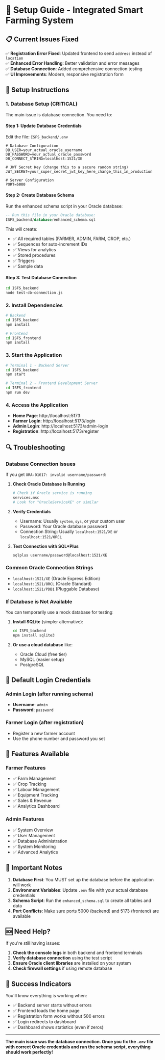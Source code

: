 # 🚀 Setup Guide - Integrated Smart Farming System

## 📋 Current Issues Fixed

✅ **Registration Error Fixed**: Updated frontend to send `address` instead of `location`  
✅ **Enhanced Error Handling**: Better validation and error messages  
✅ **Database Connection**: Added comprehensive connection testing  
✅ **UI Improvements**: Modern, responsive registration form  

## 🔧 Setup Instructions

### 1. **Database Setup (CRITICAL)**

The main issue is database connection. You need to:

#### **Step 1: Update Database Credentials**
Edit the file: `ISFS_backend/.env`

```env
# Database Configuration
DB_USER=your_actual_oracle_username
DB_PASSWORD=your_actual_oracle_password
DB_CONNECT_STRING=localhost:1521/XE

# JWT Secret Key (change this to a secure random string)
JWT_SECRET=your_super_secret_jwt_key_here_change_this_in_production

# Server Configuration
PORT=5000
```

#### **Step 2: Create Database Schema**
Run the enhanced schema script in your Oracle database:

```sql
-- Run this file in your Oracle database:
ISFS_backend/database/enhanced_schema.sql
```

This will create:
- ✅ All required tables (FARMER, ADMIN, FARM, CROP, etc.)
- ✅ Sequences for auto-increment IDs
- ✅ Views for analytics
- ✅ Stored procedures
- ✅ Triggers
- ✅ Sample data

#### **Step 3: Test Database Connection**
```bash
cd ISFS_backend
node test-db-connection.js
```

### 2. **Install Dependencies**

```bash
# Backend
cd ISFS_backend
npm install

# Frontend  
cd ISFS_frontend
npm install
```

### 3. **Start the Application**

```bash
# Terminal 1 - Backend Server
cd ISFS_backend
npm start

# Terminal 2 - Frontend Development Server
cd ISFS_frontend
npm run dev
```

### 4. **Access the Application**

- **Home Page**: http://localhost:5173
- **Farmer Login**: http://localhost:5173/login
- **Admin Login**: http://localhost:5173/admin-login
- **Registration**: http://localhost:5173/register

## 🔍 Troubleshooting

### **Database Connection Issues**

If you get `ORA-01017: invalid username/password`:

1. **Check Oracle Database is Running**
   ```bash
   # Check if Oracle service is running
   services.msc
   # Look for "OracleServiceXE" or similar
   ```

2. **Verify Credentials**
   - Username: Usually `system`, `sys`, or your custom user
   - Password: Your Oracle database password
   - Connection String: Usually `localhost:1521/XE` or `localhost:1521/ORCL`

3. **Test Connection with SQL*Plus**
   ```bash
   sqlplus username/password@localhost:1521/XE
   ```

### **Common Oracle Connection Strings**
- `localhost:1521/XE` (Oracle Express Edition)
- `localhost:1521/ORCL` (Oracle Standard)
- `localhost:1521/PDB1` (Pluggable Database)

### **If Database is Not Available**

You can temporarily use a mock database for testing:

1. **Install SQLite** (simpler alternative):
   ```bash
   cd ISFS_backend
   npm install sqlite3
   ```

2. **Or use a cloud database** like:
   - Oracle Cloud (free tier)
   - MySQL (easier setup)
   - PostgreSQL

## 🎯 Default Login Credentials

### **Admin Login** (after running schema)
- **Username**: `admin`
- **Password**: `password`

### **Farmer Login** (after registration)
- Register a new farmer account
- Use the phone number and password you set

## 📱 Features Available

### **Farmer Features**
- ✅ Farm Management
- ✅ Crop Tracking  
- ✅ Labour Management
- ✅ Equipment Tracking
- ✅ Sales & Revenue
- ✅ Analytics Dashboard

### **Admin Features**
- ✅ System Overview
- ✅ User Management
- ✅ Database Administration
- ✅ System Monitoring
- ✅ Advanced Analytics

## 🚨 Important Notes

1. **Database First**: You MUST set up the database before the application will work
2. **Environment Variables**: Update `.env` file with your actual database credentials
3. **Schema Script**: Run the `enhanced_schema.sql` to create all tables and data
4. **Port Conflicts**: Make sure ports 5000 (backend) and 5173 (frontend) are available

## 🆘 Need Help?

If you're still having issues:

1. **Check the console logs** in both backend and frontend terminals
2. **Verify database connection** using the test script
3. **Ensure Oracle client libraries** are installed on your system
4. **Check firewall settings** if using remote database

## 🎉 Success Indicators

You'll know everything is working when:

- ✅ Backend server starts without errors
- ✅ Frontend loads the home page
- ✅ Registration form works without 500 errors
- ✅ Login redirects to dashboard
- ✅ Dashboard shows statistics (even if zeros)

---

**The main issue was the database connection. Once you fix the `.env` file with correct Oracle credentials and run the schema script, everything should work perfectly!**
